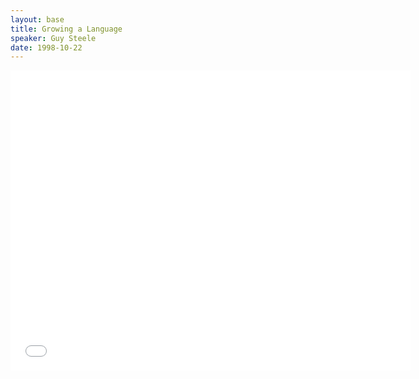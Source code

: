 ```yaml
---
layout: base
title: Growing a Language
speaker: Guy Steele
date: 1998-10-22
---
```


<div id="talk-container">
	<iframe width="640" height="480" src="//www.youtube.com/watch?v=_ahvzDzKdB0" frameborder="0" allowfullscreen></iframe>
</div>
